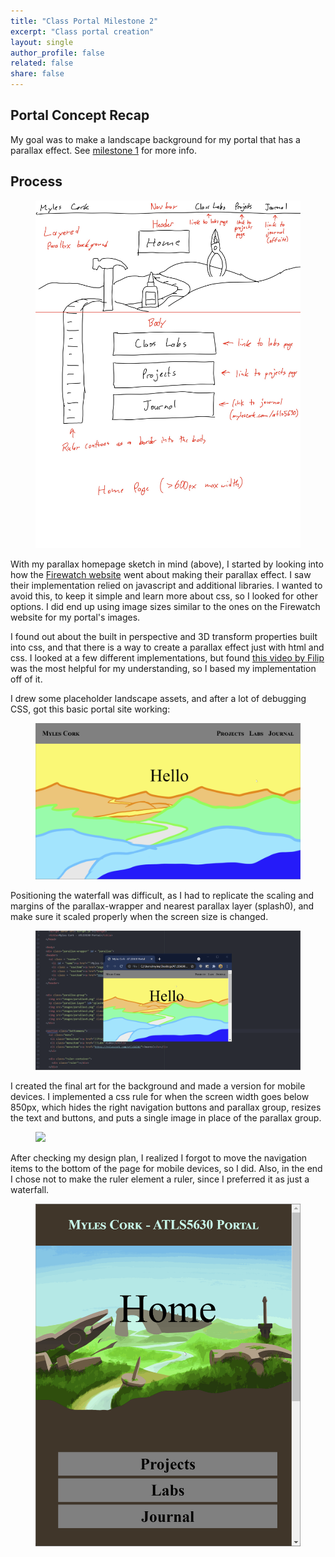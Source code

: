 ```yaml
---
title: "Class Portal Milestone 2"
excerpt: "Class portal creation"
layout: single
author_profile: false
related: false
share: false
---
```


## Portal Concept Recap
My goal was to make a landscape background for my portal that has a parallax effect. See [milestone 1](/atls5630/2021-09-01-class-portal-1/) for more info.

## Process
<figure class="align-center">
	<a href="/assets/images/atls5630/portalsketch(1).jpg"><img src="/assets/images/atls5630/portalsketch(1).jpg"></a>
</figure>

With my parallax homepage sketch in mind (above), I started by looking into how the [Firewatch website](http://www.firewatchgame.com/) went about making their parallax effect. I saw their implementation relied on javascript and additional libraries. I wanted to avoid this, to keep it simple and learn more about css, so I looked for other options. I did end up using image sizes similar to the ones on the Firewatch website for my portal's images.

I found out about the built in perspective and 3D transform properties built into css, and that there is a way to create a parallax effect just with html and css. I looked at a few different implementations, but found [this video by Filip](https://www.youtube.com/watch?v=rLrLJQBG_qo) was the most helpful for my understanding, so I based my implementation off of it.

I drew some placeholder landscape assets, and after a lot of debugging CSS, got this basic portal site working:

<figure class="align-center">
	<a href="/assets/images/atls5630/ATLSportal1.gif"><img src="/assets/images/atls5630/ATLSportal1.gif"></a>
</figure>

Positioning the waterfall was difficult, as I had to replicate the scaling and margins of the parallax-wrapper and nearest parallax layer (splash0), and make sure it scaled properly when the screen size is changed.

<figure class="align-center">
	<a href="/assets/images/atls5630/ATLSportal2.gif"><img src="/assets/images/atls5630/ATLSportal2.gif"></a>
</figure>

I created the final art for the background and made a version for mobile devices. I implemented a css rule for when the screen width goes below 850px, which hides the right navigation buttons and parallax group, resizes the text and buttons, and puts a single image in place of the parallax group.

<figure class="align-center">
	<a href="/assets/images/atls5630/ATLSportal3.gif"><img src="/assets/images/atls5630/ATLSportal3.gif"></a>
</figure>

After checking my design plan, I realized I forgot to move the navigation items to the bottom of the page for mobile devices, so I did. Also, in the end I chose not to make the ruler element a ruler, since I preferred it as just a waterfall.

<figure class="align-center">
	<a href="/assets/images/atls5630/ATLSportal4.gif"><img src="/assets/images/atls5630/ATLSportal4.gif"></a>
</figure>
